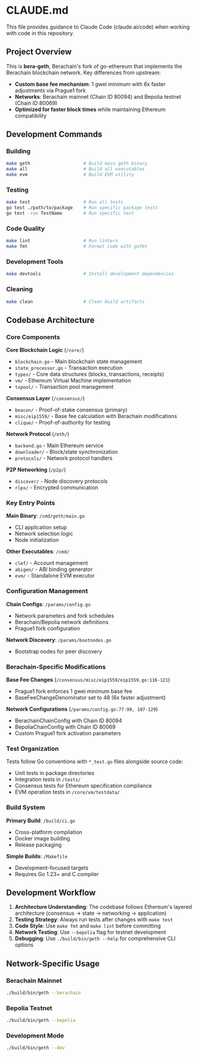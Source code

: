 # CLAUDE.md

This file provides guidance to Claude Code (claude.ai/code) when working with code in this repository.

## Project Overview

This is **bera-geth**, Berachain's fork of go-ethereum that implements the Berachain blockchain network. Key differences from upstream:

- **Custom base fee mechanism**: 1 gwei minimum with 6x faster adjustments via Prague1 fork
- **Networks**: Berachain mainnet (Chain ID 80094) and Bepolia testnet (Chain ID 80069)
- **Optimized for faster block times** while maintaining Ethereum compatibility

## Development Commands

### Building
```bash
make geth                    # Build main geth binary
make all                     # Build all executables
make evm                     # Build EVM utility
```

### Testing
```bash
make test                    # Run all tests
go test ./path/to/package    # Run specific package tests
go test -run TestName        # Run specific test
```

### Code Quality
```bash
make lint                    # Run linters
make fmt                     # Format code with gofmt
```

### Development Tools
```bash
make devtools                # Install development dependencies
```

### Cleaning
```bash
make clean                   # Clean build artifacts
```

## Codebase Architecture

### Core Components

**Core Blockchain Logic** (`/core/`)
- `blockchain.go` - Main blockchain state management
- `state_processor.go` - Transaction execution
- `types/` - Core data structures (blocks, transactions, receipts)
- `vm/` - Ethereum Virtual Machine implementation
- `txpool/` - Transaction pool management

**Consensus Layer** (`/consensus/`)
- `beacon/` - Proof-of-stake consensus (primary)
- `misc/eip1559/` - Base fee calculation with Berachain modifications
- `clique/` - Proof-of-authority for testing

**Network Protocol** (`/eth/`)
- `backend.go` - Main Ethereum service
- `downloader/` - Block/state synchronization
- `protocols/` - Network protocol handlers

**P2P Networking** (`/p2p/`)
- `discover/` - Node discovery protocols
- `rlpx/` - Encrypted communication

### Key Entry Points

**Main Binary**: `/cmd/geth/main.go`
- CLI application setup
- Network selection logic
- Node initialization

**Other Executables**: `/cmd/`
- `clef/` - Account management
- `abigen/` - ABI binding generator
- `evm/` - Standalone EVM executor

### Configuration Management

**Chain Configs**: `/params/config.go`
- Network parameters and fork schedules
- Berachain/Bepolia network definitions
- Prague1 fork configuration

**Network Discovery**: `/params/bootnodes.go`
- Bootstrap nodes for peer discovery

### Berachain-Specific Modifications

**Base Fee Changes** (`/consensus/misc/eip1559/eip1559.go:116-121`)
- Prague1 fork enforces 1 gwei minimum base fee
- BaseFeeChangeDenominator set to 48 (6x faster adjustment)

**Network Configurations** (`/params/config.go:77-99, 107-129`)
- BerachainChainConfig with Chain ID 80094
- BepoliaChainConfig with Chain ID 80069
- Custom Prague1 fork activation parameters

### Test Organization

Tests follow Go conventions with `*_test.go` files alongside source code:
- Unit tests in package directories
- Integration tests in `/tests/`
- Consensus tests for Ethereum specification compliance
- EVM operation tests in `/core/vm/testdata/`

### Build System

**Primary Build**: `/build/ci.go`
- Cross-platform compilation
- Docker image building
- Release packaging

**Simple Builds**: `/Makefile`
- Development-focused targets
- Requires Go 1.23+ and C compiler

## Development Workflow

1. **Architecture Understanding**: The codebase follows Ethereum's layered architecture (consensus → state → networking → application)
2. **Testing Strategy**: Always run tests after changes with `make test`
3. **Code Style**: Use `make fmt` and `make lint` before committing
4. **Network Testing**: Use `--bepolia` flag for testnet development
5. **Debugging**: Use `./build/bin/geth --help` for comprehensive CLI options

## Network-Specific Usage

### Berachain Mainnet
```bash
./build/bin/geth --berachain
```

### Bepolia Testnet
```bash
./build/bin/geth --bepolia
```

### Development Mode
```bash
./build/bin/geth --dev
```